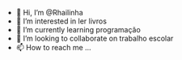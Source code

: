 - 👋 Hi, I’m @Rhailinha
- 👀 I’m interested in ler livros 
- 🌱 I’m currently learning programação 
- 💞️ I’m looking to collaborate on trabalho escolar
- 📫 How to reach me ...

<!---
Rhailinha/Rhailinha is a ✨ special ✨ repository because its `README.md` (this file) appears on your GitHub profile.
You can click the Preview link to take a look at your changes.
--->

